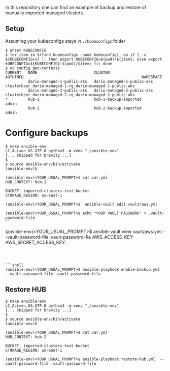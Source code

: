 In this repository one can find an example of backup and restore of manually imported managed clusters.


## Setup

Assuming your kubeconfigs stays in `./kubeconfigs` folder

```shell
$ unset KUBECONFIG
$ for item in $(find kubeconfigs -name kubeconfig); do if [ -z ${KUBECONFIG+x} ]; then export KUBECONFIG=$(pwd)/${item}; else export KUBECONFIG=${KUBECONFIG}:$(pwd)/$item; fi; done
$ oc config get-contexts
CURRENT   NAME                         CLUSTER                      AUTHINFO                                                    NAMESPACE
          dario-managed-1-public-aks   dario-managed-1-public-aks   clusterUser_dario-managed-1-rg_dario-managed-1-public-aks   
          dario-managed-2-public-aks   dario-managed-2-public-aks   clusterUser_dario-managed-2-rg_dario-managed-2-public-aks   
*         hub-1                        hub-1-backup-imported        admin                                                       
          hub-2                        hub-2-backup-imported        admin 
```





# Configure backups

```shell
$ make ansible-env
LC_ALL=en_US.UTF-8 python3 -m venv "./ansible-env"
[... skipped for brevity ...]
$
$ source ansible-env/bin/activate
(ansible-env)$
```


```shell
(ansible-env)<YOUR_USUAL_PROMPT>$ cat var.yml
HUB_CONTEXT: hub-1

BUCKET: imported-clusters-test-bucket
STORAGE_REGION: us-east-1
```


```shell
(ansible-env)<YOUR_USUAL_PROMPT>$  ansible-vault edit vault/aws.yml
```

```shell
(ansible-env)<YOUR_USUAL_PROMPT>$ echo "YOUR VAULT PASSWORD" > .vault-password-file
``

```
(ansible-env)<YOUR_USUAL_PROMPT>$  ansible-vault view vault/aws.yml --vault-password-file .vault-password-fie 
AWS_ACCESS_KEY: <Your aws acces key>
AWS_SECRET_ACCESS_KEY: <Your aws secret key here>
```



```shell
(ansible-env)<YOUR_USUAL_PROMPT>$ ansible-playbook enable-backup.yml  --vault-password-file .vault-password-file 
```


## Restore HUB


```shell
$ make ansible-env
LC_ALL=en_US.UTF-8 python3 -m venv "./ansible-env"
[... skipped for brevity ...]
$
$ source ansible-env/bin/activate
(ansible-env)$
```


```shell
(ansible-env)<YOUR_USUAL_PROMPT>$ cat var.yml
HUB_CONTEXT: hub-2

BUCKET: imported-clusters-test-bucket
STORAGE_REGION: us-east-1
```


```shell
(ansible-env)<YOUR_USUAL_PROMPT>$ ansible-playbook restore-hub.yml  --vault-password-file .vault-password-file 
```
